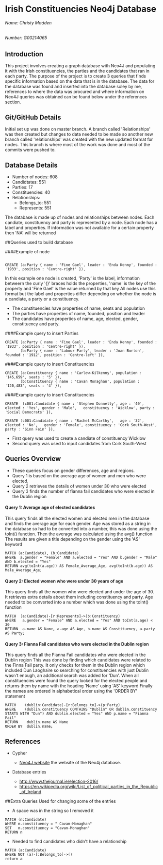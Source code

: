 # Irish Constituencies Neo4j Database
###### Name: Christy Madden
###### Number: G00214065

## Introduction
This project involves creating a graph database with Neo4J and populating it with the Irish constituencies, the parties and the candidates that ran in each party.
The purpose of the project is to create 3 queries that finds specific information based on the data that is in the database.
The data for the database was found and inserted into the database soley by me, references to where the data was procured and where information on Neo4J queries was obtained can be found below under the references section.

## Git/GitHub Details
Initial set up was done on master branch. A branch called 'Relationships' was then created but changes to data needed to be made so 
another new branch called 'relationships' was created with the new updated format for nodes. This branch is where most of the work was done and most of the commits were pushed to. 


## Database Details
* Number of nodes: 608
* Candidtates: 551
* Parties: 17
* Constituencies: 40
* Relationships: 
	* Belongs_to: 551
	* Represents: 551

The database is made up of nodes and relationships between nodes.
Each candiate, constituency and party is represented by a node. 
Each node has a label and properties.
If information was not available for a certain property then 'NA' will be returned 

##Queries used to build database

####Example of node

```cypher

CREATE (a:Party { name : 'Fine Gael', leader : 'Enda Kenny', founded : '1933', position : 'Centre-right' }),

```

In this example one node is created,  'Party' is the label, information betweern the curly '{}' braces holds the properties, 'name' is the key of the property and 'Fine Gael' is the value returned by that key
All nodes use this format but the label and properties differ depending on whether the node is a candiate, a party or a constituency.

* The constituencies have properties of name, seats and population
* The parties have properties of name, founded, position and leader
* The candidates have properties of name, age, elected, gender, constituency and party.

####Example query to insert Parties
 
```cypher
CREATE (a:Party { name : 'Fine Gael', leader : 'Enda Kenny', founded : '1933', position : 'Centre-right' }),
       (b:Party { name : 'Labour Party', leader : 'Joan Burton', founded : '1912', position : 'Centre-left' }),
```

####Example query to insert Constituencies

```cypher
CREATE (a:Constituency { name : 'Carlow-Kilkenny', population : '145,659', seats : '5' }),
       (b:Constituency { name : 'Cavan Monaghan', population : '120,483', seats : '4' }),
```

####Example query to insert Constituencies

```cypher
CREATE 	(c001:Candidate { name : 'Stephen Donnelly', age : '40', elected : 'Yes', gender : 'Male',   constituency : 'Wicklow', party : 'Social Democrats' }),
	
CREATE (c001:Candidate { name : 'Rachel McCarthy', 	 age : '32', elected : 'No',   gender : 'Female', constituency : 'Cork South-West', party : 'Sinn Fein' }),
```
* First query was used to create a candiate of constituency Wicklow
* Second query was used to input candidates from Cork South-West


## Queries Overview
* These queries focus on gender differences, age and regions. 
* Query 1 is based on the average age of women and men who were elected, 
* Query 2 retrieves the details of women under 30 who were elected 
* Query 3 finds the number of fianna fail candidates who were elected in the Dublin region

#### Query 1: Average age of elected candidates
This query finds all the elected women and elected men in the database and finds the average age for each gender.
Age was stored as a string in the database so had to be converted into a number, this was done using the toInt() function.
Then the average was calculated using the avg() function
The results are given a title depending on the gender using the 'AS' keyword
```cypher
MATCH (a:Candidate), (b:Candidate)
WHERE  a.gender = "Female" AND a.elected = "Yes" AND b.gender = "Male" AND b.elected = "Yes"
RETURN avg(toInt(a.age)) AS Female_Average_Age, avg(toInt(b.age)) AS Male_Average_Age;
```

#### Query 2: Elected women who were under 30 years of age
This query finds all the women who were elected and under the age of 30.
It retrieves extra details about them including constituency and party.
Age needed to be converted into a number which was done using the toInt() function
```cypher
MATCH  (a:Candidate)-[r:Represents]->(b:Constituency)
WHERE   a.gender = "Female" AND a.elected = "Yes" AND toInt(a.age) < 30
RETURN  a.name AS Name, a.age AS Age, b.name AS Constituency, a.party AS Party;
```

#### Query 3: Fianna Fail candidates who were elected in the Dublin region
This query finds all the Fianna Fail candidates who were elected in the Dublin region 
This was done by finding which candidates were related to the Finna Fail party.
It only checks for them in the Dublin region which included Dun Laoghaire so searching for constituencies with just Dublin wasn't enough, an additional search was added for 'Dun'.
When all constituencies were found the query looked for the elected people and returns them by name with the heading 'Name' using 'AS' keyword
Finally the names are ordered in alphabetical order using the 'ORDER BY' statement 
```cypher
MATCH    (dublin:Candidate)-[r:Belongs_to]->(p:Party)
WHERE    (dublin.constituency CONTAINS "Dublin" OR dublin.constituency STARTS WITH "Dun") AND dublin.elected = "Yes" AND p.name = "Fianna Fail"
RETURN 	  dublin.name AS Name
ORDER BY  dublin.name;
```

## References
* Cypher 
	* [Neo4J website](http://neo4j.com/) the website of the Neo4j database.
	
* Database entries
	* http://www.thejournal.ie/election-2016/
	* https://en.wikipedia.org/wiki/List_of_political_parties_in_the_Republic_of_Ireland

##Extra Queries Used for changing some of the entries

* A space was in the string so I removed it
```cypher
MATCH (n:Candidate)
WHERE n.constituency = " Cavan-Monaghan"
SET   n.constituency = "Cavan-Monaghan"
RETURN n
```
 * Needed to find candidates who didn't have a relationship 
```cypher
MATCH (a:Candidate)
WHERE NOT (a)-[:Belongs_to]->()
return a
```
